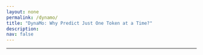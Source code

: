 ```yaml
---
layout: none
permalink: /dynamo/
title: "DynaMo: Why Predict Just One Token at a Time?"
description:
nav: false
---
```


***
